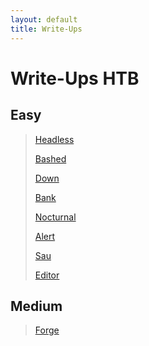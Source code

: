```yaml
---
layout: default
title: Write-Ups
---
```


# Write-Ups HTB

## Easy

>[Headless](./Headless.md)
>
>[Bashed](./Bashed.md)
>
>[Down](./Down.md)
>
>[Bank](./Bank.md)
>
>[Nocturnal](./Nocturnal.md)
>
>[Alert](./Alert.md)
>
>[Sau](./Sau.md)
>
>[Editor](./Editor.md)
## Medium

>[Forge](./Forge.md)

